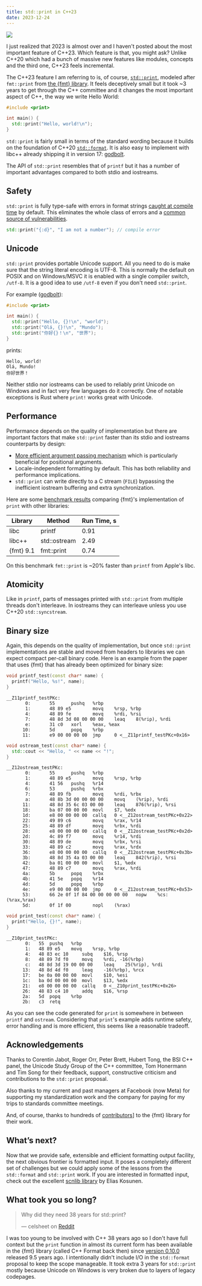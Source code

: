 ```yaml
---
title: std::print in C++23
date: 2023-12-24
---
```


![](/img/print.webp#floatright)

I just realized that 2023 is almost over and I haven't posted about the most
important feature of C++23. Which feature is that, you might ask? Unlike C++20
which had a bunch of massive new features like modules, concepts and the third
one, C++23 feels incremental.

The C++23 feature I am referring to is, of course,
[`std::print`][1], modeled after `fmt::print` from [the {fmt} library][2].
It feels deceptively small but it took ~3 years to get through the C++ committee
and it changes the most important aspect of C++, the way we write Hello World:

```c++
#include <print>

int main() {
  std::print("Hello, world!\n");
}
```

[1]: https://en.cppreference.com/w/cpp/io/print
[2]: https://github.com/fmtlib/fmt

`std::print` is fairly small in terms of the standard wording because it builds
on the foundation of C++20 [`std::format`][3]. It is also easy to implement with
libc++ already shipping it in version 17:
[godbolt](https://www.godbolt.org/z/5M4be4Kcs).

The API of `std::print` resembles that of `printf` but it has a number of
important advantages compared to both stdio and iostreams.

## Safety

`std::print` is fully type-safe with errors in format strings [caught at compile
time][5] by default. This eliminates the whole class of errors and a [common
source of vulnerabilities][4].

[3]: https://en.cppreference.com/w/cpp/utility/format/format
[4]: https://en.wikipedia.org/wiki/Uncontrolled_format_string
[5]: http://localhost:1313/posts/2021/safe-formatting-api/

```c++
std::print("{:d}", "I am not a number"); // compile error
```

## Unicode

`std::print` provides portable Unicode support. All you need to do is make
sure that the string literal encoding is UTF-8. This is normally the default on
POSIX and on Windows/MSVC it is enabled with a single compiler switch, `/utf-8`.
It is a good idea to use `/utf-8` even if you don't need `std::print`.

For example ([godbolt](https://www.godbolt.org/z/Ga4xE4sMf)):

```c++
#include <print>

int main() {
  std::print("Hello, {}!\n", "world");
  std::print("Olá, {}!\n", "Mundo");
  std::print("你好{}！\n", "世界");
}
```

prints:

```
Hello, world!
Olá, Mundo!
你好世界！
```

Neither stdio nor iostreams can be used to reliably print Unicode on Windows
and in fact very few languages do it correctly. One of notable exceptions is
Rust where `print!` works great with Unicode.

## Performance

Performance depends on the quality of implementation but there are important
factors that make `std::print` faster than its stdio and iostreams counterparts
by design:

* [More efficient argument passing mechanism][6] which is particularly
  beneficial for positional arguments.
* Locale-independent formatting by default. This has both reliability and
  performance implications.
* `std::print` can write directly to a C stream (`FILE`) bypassing the
  inefficient iostream buffering and extra synchronization.

Here are some [benchmark results][7] comparing {fmt}'s implementation of `print`
with other libraries:

| Library           | Method        | Run Time, s |
|-------------------|---------------|-------------|
| libc              | printf        |   0.91      |
| libc++            | std::ostream  |   2.49      |
| {fmt} 9.1         | fmt::print    |   0.74      |

On this benchmark `fmt::print` is ~20% faster than `printf` from Apple's libc.

[6]: https://vitaut.net/posts/2016/reducing-printf-call-overhead/
[7]: https://github.com/fmtlib/fmt?tab=readme-ov-file#benchmarks

## Atomicity

Like in `printf`, parts of messages printed with `std::print` from multiple
threads don't interleave. In iostreams they can interleave unless you use C++20
`std::syncstream`.

## Binary size

Again, this depends on the quality of implementation, but once `std::print`
implementations are stable and moved from headers to libraries we can expect
compact per-call binary code. Here is an example from the paper that uses {fmt}
that has already been optimized for binary size:

```c++
void printf_test(const char* name) {
  printf("Hello, %s!", name);
}
```

```text
__Z11printf_testPKc:
       0:       55      pushq   %rbp
       1:       48 89 e5        movq    %rsp, %rbp
       4:       48 89 fe        movq    %rdi, %rsi
       7:       48 8d 3d 08 00 00 00    leaq    8(%rip), %rdi
       e:       31 c0   xorl    %eax, %eax
      10:       5d      popq    %rbp
      11:       e9 00 00 00 00  jmp     0 <__Z11printf_testPKc+0x16>
```

```c++
void ostream_test(const char* name) {
  std::cout << "Hello, " << name << "!";
}
```

```text
__Z12ostream_testPKc:
       0:       55      pushq   %rbp
       1:       48 89 e5        movq    %rsp, %rbp
       4:       41 56   pushq   %r14
       6:       53      pushq   %rbx
       7:       48 89 fb        movq    %rdi, %rbx
       a:       48 8b 3d 00 00 00 00    movq    (%rip), %rdi
      11:       48 8d 35 6c 03 00 00    leaq    876(%rip), %rsi
      18:       ba 07 00 00 00  movl    $7, %edx
      1d:       e8 00 00 00 00  callq   0 <__Z12ostream_testPKc+0x22>
      22:       49 89 c6        movq    %rax, %r14
      25:       48 89 df        movq    %rbx, %rdi
      28:       e8 00 00 00 00  callq   0 <__Z12ostream_testPKc+0x2d>
      2d:       4c 89 f7        movq    %r14, %rdi
      30:       48 89 de        movq    %rbx, %rsi
      33:       48 89 c2        movq    %rax, %rdx
      36:       e8 00 00 00 00  callq   0 <__Z12ostream_testPKc+0x3b>
      3b:       48 8d 35 4a 03 00 00    leaq    842(%rip), %rsi
      42:       ba 01 00 00 00  movl    $1, %edx
      47:       48 89 c7        movq    %rax, %rdi
      4a:       5b      popq    %rbx
      4b:       41 5e   popq    %r14
      4d:       5d      popq    %rbp
      4e:       e9 00 00 00 00  jmp     0 <__Z12ostream_testPKc+0x53>
      53:       66 2e 0f 1f 84 00 00 00 00 00   nopw    %cs:(%rax,%rax)
      5d:       0f 1f 00        nopl    (%rax)
```

```c++
void print_test(const char* name) {
  print("Hello, {}!", name);
}
```

```text
__Z10print_testPKc:
       0:	55 	pushq	%rbp
       1:	48 89 e5 	movq	%rsp, %rbp
       4:	48 83 ec 10 	subq	$16, %rsp
       8:	48 89 7d f0 	movq	%rdi, -16(%rbp)
       c:	48 8d 3d 19 00 00 00 	leaq	25(%rip), %rdi
      13:	48 8d 4d f0 	leaq	-16(%rbp), %rcx
      17:	be 0a 00 00 00 	movl	$10, %esi
      1c:	ba 0d 00 00 00 	movl	$13, %edx
      21:	e8 00 00 00 00 	callq	0 <__Z10print_testPKc+0x26>
      26:	48 83 c4 10 	addq	$16, %rsp
      2a:	5d 	popq	%rbp
      2b:	c3 	retq
```

As you can see the code generated for `print` is somewhere in between `printf`
and `ostream`. Considering that `print`'s example adds runtime safety, error
handling and is more efficient, this seems like a reasonable tradeoff.

## Acknowledgements

Thanks to Corentin Jabot, Roger Orr, Peter Brett, Hubert Tong, the BSI C++
panel, the Unicode Study Group of the C++ committee, Tom Honermann and Tim Song
for their feedback, support, constructive criticism and contributions to the
`std::print` proposal.

Also thanks to my current and past managers at Facebook (now Meta) for
supporting my standardization work and the company for paying for my trips to
standards committee meetings.

And, of course, thanks to hundreds of [contributors][8]] to the {fmt} library
for their work.

[8]: https://github.com/fmtlib/fmt/graphs/contributors

## What’s next?

Now that we provide safe, extensible and efficient formatting output facility,
the next obvious frontier is formatted input. It poses a completely different
set of challenges but we could apply some of the lessons from the `std::format`
and `std::print` work. If you are interested in formatted input, check out
the excellent [scnlib library](https://github.com/eliaskosunen/scnlib) by
Elias Kosunen.

## What took you so long?

> Why did they need 38 years for std::print?
>
> — celsheet on [Reddit][9]

[9]: https://www.reddit.com/r/cpp/comments/14vrqps/c23_the_next_c_standard/

I was too young to be involved with C++ 38 years ago so I don't have full
context but the `print` function in almost its current form has been available
in the {fmt} library (called C++ Format back then) since [version 0.10.0][10]
released 9.5 years ago. I intentionally didn't include I/O in the `std::format`
proposal to keep the scope manageable. It took extra 3 years for `std::print`
mostly because Unicode on Windows is very broken due to layers of legacy
codepages.

[10]: https://github.com/fmtlib/fmt/releases/tag/0.10.0
